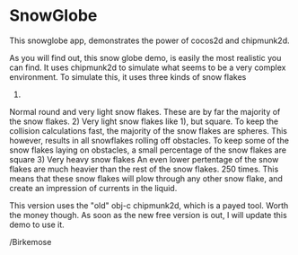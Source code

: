 SnowGlobe
=========
This snowglobe app, demonstrates the power of cocos2d and chipmunk2d.

As you will find out, this snow globe demo, is easily the most realistic you can find. 
It uses chipmunk2d to simulate what seems to be a very complex environment. To simulate this, it uses three kinds of snow flakes

1) 
Normal round and very light snow flakes. These are by far the majority of the snow flakes.
2)
Very light snow flakes like 1), but square.
To keep the collision calculations fast, the majority of the snow flakes are spheres. This however, results in all snowflakes rolling off obstacles.
To keep some of the snow flakes laying on obstacles, a small percentage of the snow flakes are square
3)
Very heavy snow flakes
An even lower pertentage of the snow flakes are much heavier than the rest of the snow flakes. 250 times.
This means that these snow flakes will plow through any other snow flake, and create an impression of currents in the liquid.


This version uses the "old" obj-c chipmunk2d, which is a payed tool. Worth the money though.
As soon as the new free version is out, I will update this demo to use it.

/Birkemose

